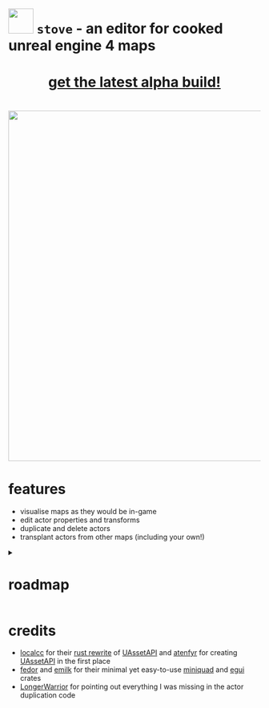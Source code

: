 # <img src="assets/pot.ico" width="50" /> `stove` - an editor for cooked unreal engine 4 maps

[**<h1 align="center">get the latest alpha build!</h1>**]([http](https://github.com/bananaturtlesandwich/stove/releases))

<h1 align="center"><img width=700 src=https://user-images.githubusercontent.com/71292624/217354220-8d21f016-7941-44e9-95c6-bce7de373147.png></h1>

# features
- visualise maps as they would be in-game
- edit actor properties and transforms
- duplicate and delete actors
- transplant actors from other maps (including your own!)

<details>
<summary><h1>roadmap</h1></summary>

### basic functionality
- [x] save and open unreal map files of any version
- [x] display a selectable list of actors
- [x] allow editing all of an actor's transforms
- [x] render each actor as a cube/sprite in a 3d scene
- [x] walk around the scene with an unreal-editor-style camera
- [x] duplicate actors in the same map
- [x] transplant actors from a different map
- [x] edit the properties of actors and their components
### convenience
- [ ] undo and redo
- [x] actor deletion
- [x] move actors in the viewport
- [ ] searching
### advanced functionality
- [ ] insert default values (properties left as default are cut from the map)
- [ ] delete excess exports left after actor removal
- [ ] duplicate and transplant all actor types (not sure why some don't work)
### aesthetic
- [x] load assets from pak folders
- [x] retrieve and display static meshes
- [ ] retrieve and display skeletal meshes
- [ ] get meshes for all types of actor
- [ ] display the best LOD
- [ ] retrieve and display textures on meshes
- [x] discord RPC (show your internet friends what you're doing)
</details>

# credits

- [localcc](https://github.com/localcc) for their [rust rewrite](https://github.com/AstroTechies/unrealmodding/tree/main/unreal_asset) of [UAssetAPI](https://github.com/atenfyr/UAssetAPI) and [atenfyr](https://github.com/atenfyr) for creating [UAssetAPI](https://github.com/atenfyr/UAssetAPI) in the first place
- [fedor](https://github.com/not-fl3) and [emilk](https://github.com/emilk) for their minimal yet easy-to-use [miniquad](https://crates.io/crates/miniquad) and [egui](https://crates.io/crates/egui) crates
- [LongerWarrior](https://github.com/LongerWarrior) for pointing out everything I was missing in the actor duplication code
